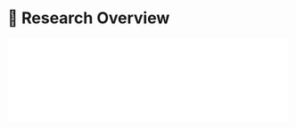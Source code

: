 # 🧠 Research Overview

<iframe id="researchFrame" src="research-overview.html" width="100%" frameborder="0" scrolling="no"></iframe>

